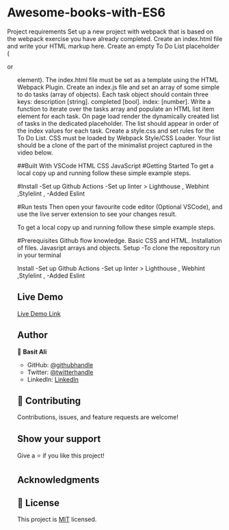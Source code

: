 # Awesome-books-with-ES6
Project requirements
Set up a new project with webpack that is based on the webpack exercise you have already completed.
Create an index.html file and write your HTML markup here. Create an empty To Do List placeholder (<div> or <ul> element). The index.html file must be set as a template using the HTML Webpack Plugin.
Create an index.js file and set an array of some simple to do tasks (array of objects). Each task object should contain three keys:
description [string].
completed [bool].
index: [number].
Write a function to iterate over the tasks array and populate an HTML list item element for each task.
On page load render the dynamically created list of tasks in the dedicated placeholder. The list should appear in order of the index values for each task.
Create a style.css and set rules for the To Do List. CSS must be loaded by Webpack Style/CSS Loader. Your list should be a clone of the part of the minimalist project captured in the video below.

##Built With
VSCode
HTML
CSS
JavaScript
#Getting Started
To get a local copy up and running follow these simple example steps.

#Install
-Set up Github Actions -Set up linter > Lighthouse , Webhint ,Stylelint , -Added Eslint

#Run tests
Then open your favourite code editor (Optional VSCode), and use the live server extension to see your changes result.

To get a local copy up and running follow these simple example steps.

#Prerequisites
Github flow knowledge.
Basic CSS and HTML.
Installation of files.
Javasript arrays and objects.
Setup
-To clone the repository run  in your terminal

Install
-Set up Github Actions -Set up linter > Lighthouse , Webhint ,Stylelint , -Added Eslint

## Live Demo
[Live Demo Link]()





## Author 
👤 **Basit Ali**

- GitHub: [@githubhandle](@BasitAl35031734)
- Twitter: [@twitterhandle](@BasitAl35031734)
- LinkedIn: [LinkedIn]( basit-ali-3961141b3)





## 🤝 Contributing

Contributions, issues, and feature requests are welcome!

## Show your support

Give a ⭐️ if you like this project!

## Acknowledgments
## 📝 License

This project is [MIT](./MIT.md) licensed.